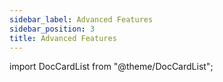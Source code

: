 ```yaml
---
sidebar_label: Advanced Features
sidebar_position: 3
title: Advanced Features
---
```


import DocCardList from "@theme/DocCardList";

<DocCardList />
